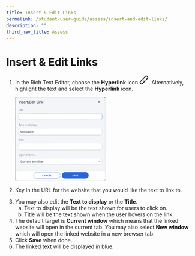 ```yaml
---
title: Insert & Edit Links
permalink: /student-user-guide/assess/insert-and-edit-links/
description: ""
third_nav_title: Assess
---
```

<h1 id="insert-edit-links">Insert &amp; Edit Links</h1>
<ol>
<li><p>In the Rich Text Editor, choose the <strong>Hyperlink</strong> icon <img style="width:1.5rem; display: inline;" src="/images/Icons/Link.svg">. Alternatively, highlight the text and select the <strong>Hyperlink</strong> icon.</p>
<img style="width: 50%" src="/images/1Student/As-Hyperlink.png">
</li>
<li><p>Key in the URL for the website that you would like the text to link to.</p>
</li>
<li>You may also edit the <strong>Text to display</strong> or the <strong>Title</strong>. <ol style="list-style-type: lower-alpha;">
<li>Text to display will be the text shown for users to click on. </li>
<li>Title will be the text shown when the user hovers on the link.</li>
</ol>
</li>
<li>The default target is <strong>Current window</strong> which means that the linked website will open in the current tab. You may also select <strong>New window</strong> which will open the linked website in a new browser tab.</li>
<li>Click <strong>Save</strong> when done.</li>
<li>The linked text will be displayed in blue.</li>
</ol>